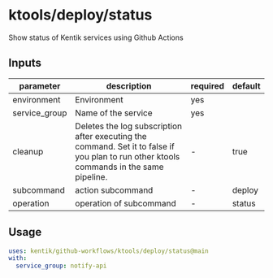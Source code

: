 # ktools/deploy/status

Show status of Kentik services using Github Actions

## Inputs

| parameter| description | required | default |
| - | - | - | - |
| environment | Environment |  yes  | 
| service_group | Name of the service |  yes  | 
| cleanup | Deletes the log subscription after executing the command. Set it to false if you plan to run other ktools commands in the same pipeline. |  -  | true
| subcommand | action subcommand |  -  | deploy
| operation | operation of subcommand |  -  | status



## Usage

```yaml
uses: kentik/github-workflows/ktools/deploy/status@main
with:
  service_group: notify-api

```
